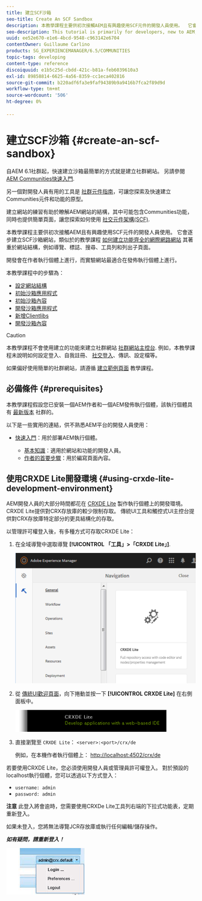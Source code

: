 ```yaml
---
title: 建立SCF沙箱
seo-title: Create An SCF Sandbox
description: 本教學課程主要供初次接觸AEM且有興趣使用SCF元件的開發人員使用。  它會逐步建立SCF沙箱網站
seo-description: This tutorial is primarily for developers, new to AEM, who are interested in using SCF components.  It walks through the creation of An SCF Sandbox site
uuid: ee52e670-e1e6-4bcd-9548-c963142e6704
contentOwner: Guillaume Carlino
products: SG_EXPERIENCEMANAGER/6.5/COMMUNITIES
topic-tags: developing
content-type: reference
discoiquuid: e1b5c25d-cbdd-421c-b81a-feb6039610a3
exl-id: 89858814-6625-4a56-8359-cc1eca402816
source-git-commit: b220adf6fa3e9faf94389b9a9416b7fca2f89d9d
workflow-type: tm+mt
source-wordcount: '506'
ht-degree: 0%

---
```


# 建立SCF沙箱  {#create-an-scf-sandbox}


自AEM 6.1社群起，快速建立沙箱最簡單的方式就是建立社群網站。 另請參閱 [AEM Communities快速入門](getting-started.md).

另一個對開發人員有用的工具是 [社群元件指南](components-guide.md)，可讓您探索及快速建立Communities元件和功能的原型。

建立網站的練習有助於瞭解AEM網站的結構，其中可能包含Communities功能，同時也提供簡單頁面，讓您探索如何使用 [社交元件架構(SCF)](scf.md).

本教學課程主要供初次接觸AEM且有興趣使用SCF元件的開發人員使用。 它會逐步建立SCF沙箱網站，類似於的教學課程 [如何建立功能齊全的網際網路網站](../../help/sites-developing/website.md) 其著重於網站結構，例如導覽、標誌、搜尋、工具列和列出子頁面。

開發會在作者執行個體上進行，而實驗網站最適合在發佈執行個體上進行。

本教學課程中的步驟為：

* [設定網站結構](setup-website.md)
* [初始沙箱應用程式](initial-app.md)
* [初始沙箱內容](initial-content.md)
* [開發沙箱應用程式](develop-app.md)
* [新增Clientlibs](add-clientlibs.md)
* [開發沙箱內容](develop-content.md)

>[!CAUTION]
>
>本教學課程不會使用建立的功能來建立社群網站 [社群網站主控台](sites-console.md). 例如，本教學課程未說明如何設定登入、自我註冊、 [社交登入](social-login.md)、傳訊、設定檔等。
>
>如果偏好使用簡單的社群網站，請遵循 [建立範例頁面](create-sample-page.md) 教學課程。

## 必備條件 {#prerequisites}

本教學課程假設您已安裝一個AEM作者和一個AEM發佈執行個體，該執行個體具有 [最新版本](deploy-communities.md#latest-releases) 社群的。

以下是一些實用的連結，供不熟悉AEM平台的開發人員使用：

* [快速入門](../../help/sites-deploying/deploy.md#getting-started)：用於部署AEM執行個體。

   * [基本知識](../../help/sites-developing/the-basics.md)：適用於網站和功能的開發人員。
   * [作者的首要步驟](../../help/sites-authoring/first-steps.md)：用於編寫頁面內容。

## 使用CRXDE Lite開發環境 {#using-crxde-lite-development-environment}

AEM開發人員的大部分時間都花在 [CRXDE Lite](../../help/sites-developing/developing-with-crxde-lite.md) 製作執行個體上的開發環境。 CRXDE Lite提供對CRX存放庫的較少限制存取。 傳統UI工具和觸控式UI主控台提供對CRX存放庫特定部分的更具結構化的存取。

以管理許可權登入後，有多種方式可存取CRXDE Lite：

1. 在全域導覽中選取導覽 **[!UICONTROL 「工具」>「CRXDE Lite」]**.

   ![crxde-lite](assets/tools-crxde.png)

2. 從 [傳統UI歡迎頁面](http://localhost:4502/welcome.html)，向下捲動並按一下 **[!UICONTROL CRXDE Lite]** 在右側面板中。

   ![classic-ui-crxde](assets/classic-ui-crxde.png)

3. 直接瀏覽至 `CRXDE Lite`： `<server>:<port>/crx/de`

   例如，在本機作者執行個體上： [http://localhost:4502/crx/de](http://localhost:4502/crx/de)

若要使用CRXDE Lite，您必須使用開發人員或管理員許可權登入。 對於預設的localhost執行個體，您可以透過以下方式登入：

* `username: admin`
* `password: admin`


**注意** 此登入將會逾時，您需要使用CRXDe Lite工具列右端的下拉式功能表，定期重新登入。

如果未登入，您將無法導覽JCR存放庫或執行任何編輯/儲存操作。

***如有疑問，請重新登入！***

![重新登入](assets/relogin.png)
